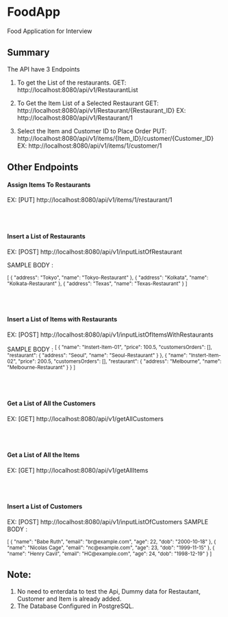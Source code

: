 # FoodApp
 Food Application for Interview

## Summary
The API have 3 Endpoints

1. To get the List of the restaurants.
GET: http://localhost:8080/api/v1/RestaurantList

2. To Get the Item List of a Selected Restaurant
GET: http://localhost:8080/api/v1/Restaurant/{Restaurant_ID}
EX: http://localhost:8080/api/v1/Restaurant/1

3. Select the Item and Customer ID to Place Order
PUT: http://localhost:8080/api/v1/items/{Item_ID}/customer/{Customer_ID}
EX: http://localhost:8080/api/v1/items/1/customer/1

  
## Other Endpoints
#### Assign Items To Restaurants
EX: [PUT] http://localhost:8080/api/v1/items/1/restaurant/1

<br/><br/>
####  Insert a List of Restaurants
 EX: [POST] http://localhost:8080/api/v1/inputListOfRestaurant
 
 SAMPLE BODY :
 
 <sup>
 [
    {
        "address": "Tokyo",
        "name": "Tokyo-Restaurant"
    },
    {
        "address": "Kolkata",
        "name": "Kolkata-Restaurant"
    },
    {
        "address": "Texas",
        "name": "Texas-Restaurant"
    }
]
</sup>


<br/><br/>
#### Insert a List of Items with Restaurants
 EX: [POST] http://localhost:8080/api/v1/inputListOfItemsWithRestaurants
 
 SAMPLE BODY :
 <sup>
[
    {
        "name": "Instert-Item-01",
        "price": 100.5,
        "customersOrders": [],
        "restaurant": {
            "address": "Seoul",
            "name": "Seoul-Restaurant"
        }
    },
    {
        "name": "Instert-Item-02",
        "price": 200.5,
        "customersOrders": [],
        "restaurant": {
            "address": "Melbourne",
            "name": "Melbourne-Restaurant"
        }
    }
]
</sup>




<br/><br/>
#### Get a List of All the Customers
EX: [GET] http://localhost:8080/api/v1/getAllCustomers



<br/><br/>
#### Get a List of All the Items
EX: [GET] http://localhost:8080/api/v1/getAllItems




<br/><br/>
#### Insert a List of Customers
EX: [POST] http://localhost:8080/api/v1/inputListOfCustomers
SAMPLE BODY :

 <sup>
[
    {
        "name": "Babe Ruth",
        "email": "br@example.com",
        "age": 22,
        "dob": "2000-10-18"
    },
    {
        "name": "Nicolas Cage",
        "email": "nc@example.com",
        "age": 23,
        "dob": "1999-11-15"
    },
    {
        "name": "Henry Cavil",
        "email": "HC@example.com",
        "age": 24,
        "dob": "1998-12-19"
    }
]
</sup>




## Note:
1. No need to enterdata to test the Api, Dummy data for Restautant, Customer and Item is already added.
2. The Database Configured in PostgreSQL.

